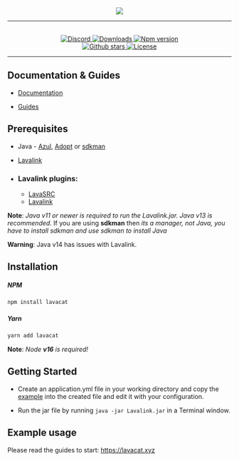 <div align = "center">
    <img src = "https://i.ibb.co/L8vwWFV/LavaCat.png">
    <hr>
    <br>
    <a href="https://discord.gg/nDF8ArddPs">
        <img src="https://img.shields.io/discord/1098195605161005167?color=7289DA&label=Support&logo=discord&style=for-the-badge" alt="Discord">
    </a>
    <a href="https://www.npmjs.com/package/lavacat">
        <img src="https://img.shields.io/npm/dw/lavacat?color=CC3534&logo=npm&style=for-the-badge" alt="Downloads">
    </a>
    <a href="https://www.npmjs.com/package/lavacat">
        <img src="https://img.shields.io/npm/v/lavacat?color=red&label=Version&logo=npm&style=for-the-badge" alt="Npm version">
    </a>
    <br>
    <a href="https://github.com/BleachStudio/LavaCat">
        <img src="https://img.shields.io/github/stars/BleachStudio/LavaCat?color=333&logo=github&style=for-the-badge" alt="Github stars">
    </a>
    <a href="https://github.com/BleachStudio/LavaCat/blob/master/LICENSE">
        <img src="https://img.shields.io/github/license/BleachStudio/LavaCat?color=6e5494&logo=github&style=for-the-badge" alt="License">
    </a>
    <hr>
</div>

## Documentation & Guides

- [Documentation](https://lavacat.xyz "LavaCat Documentation")

- [Guides](https://lavacat.xyz/guides "LavaCat Guides")

## Prerequisites 

- Java - [Azul](https://www.azul.com/downloads/zulu-community/?architecture=x86-64-bit&package=jdk "Download Azul OpenJDK"), [Adopt](https://adoptopenjdk.net/ "Download Adopt OpenJDK") or [sdkman](https://sdkman.io/install "Download sdkman")

- [Lavalink](https://ci.fredboat.com/viewLog.html?buildId=lastSuccessful&buildTypeId=Lavalink_Build&tab=artifacts&guest=1 "Download Lavalink")

- ### Lavalink plugins:
    - [LavaSRC](https://ci.fredboat.com/viewLog.html?buildId=lastSuccessful&buildTypeId=Lavalink_Build&tab=artifacts&guest=1 "Install plugin")
    - [Lavalink](https://ci.fredboat.com/viewLog.html?buildId=lastSuccessful&buildTypeId=Lavalink_Build&tab=artifacts&guest=1 "Download Lavalink")

**Note**: _Java v11 or newer is required to run the Lavalink.jar. Java v13 is recommended._ If you are using **sdkman** then _its a manager, not Java, you have to install sdkman and use sdkman to install Java_

**Warning**: Java v14 has issues with Lavalink.

## Installation

##### **NPM**

```bash
npm install lavacat
```

##### **Yarn**

```bash
yarn add lavacat
```

**Note**: _Node **v16** is required!_

## Getting Started

- Create an application.yml file in your working directory and copy the [example](https://github.com/freyacodes/Lavalink/blob/master/LavalinkServer/application.yml.example "application.yml file") into the created file and edit it with your configuration.

- Run the jar file by running `java -jar Lavalink.jar` in a Terminal window.

## Example usage

Please read the guides to start: <https://lavacat.xyz>
